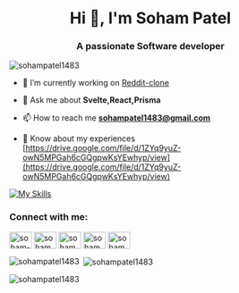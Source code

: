 <h1 align="center">Hi 👋, I'm Soham Patel</h1>
<h3 align="center">A passionate Software developer</h3>

<p align="left"> <img src="https://komarev.com/ghpvc/?username=sohampatel1483&label=Profile%20views&color=0e75b6&style=flat" alt="sohampatel1483" /> </p>

- 🔭 I’m currently working on [Reddit-clone](https://github.com/SOHAMPATEL1483/Reddit-clone)

- 💬 Ask me about **Svelte,React,Prisma**

- 📫 How to reach me **sohampatel1483@gmail.com**

- 📄 Know about my experiences [https://drive.google.com/file/d/1ZYq9yuZ-owN5MPGah6cGQgpwKsYEwhyp/view](https://drive.google.com/file/d/1ZYq9yuZ-owN5MPGah6cGQgpwKsYEwhyp/view)

[![My Skills](https://skillicons.dev/icons?i=js,ts,svelte,react,angular,webpack,nodejs,pnpm,prisma,docker,supabase,firebase,tailwind,postman,nextjs,html,git,python,django,c,cpp)](https://skillicons.dev)

<h3 align="left">Connect with me:</h3>
<p align="left">
<a href="https://linkedin.com/in/soham-patel-b751ba218" target="blank"><img align="center" src="https://raw.githubusercontent.com/rahuldkjain/github-profile-readme-generator/master/src/images/icons/Social/linked-in-alt.svg" alt="soham-patel-b751ba218" height="30" width="40" /></a>
<a href="https://instagram.com/sohampatel1483" target="blank"><img align="center" src="https://raw.githubusercontent.com/rahuldkjain/github-profile-readme-generator/master/src/images/icons/Social/instagram.svg" alt="sohampatel1483" height="30" width="40" /></a>
<a href="https://www.codechef.com/users/sohampatel148e" target="blank"><img align="center" src="https://cdn.jsdelivr.net/npm/simple-icons@3.1.0/icons/codechef.svg" alt="sohampatel148e" height="30" width="40" /></a>
<a href="https://codeforces.com/profile/sohampatel148e" target="blank"><img align="center" src="https://raw.githubusercontent.com/rahuldkjain/github-profile-readme-generator/master/src/images/icons/Social/codeforces.svg" alt="sohampatel148e" height="30" width="40" /></a>
<a href="https://www.leetcode.com/sohampatel1483" target="blank"><img align="center" src="https://raw.githubusercontent.com/rahuldkjain/github-profile-readme-generator/master/src/images/icons/Social/leet-code.svg" alt="sohampatel1483" height="30" width="40" /></a>
</p>



<p><img align="left" src="https://github-readme-stats.vercel.app/api/top-langs?username=sohampatel1483&show_icons=true&locale=en&layout=compact" alt="sohampatel1483" /></p>

<p>&nbsp;<img align="center" src="https://github-readme-stats.vercel.app/api?username=sohampatel1483&show_icons=true&locale=en" alt="sohampatel1483" /></p>

<p><img align="center" src="https://github-readme-streak-stats.herokuapp.com/?user=sohampatel1483&" alt="sohampatel1483" /></p>
